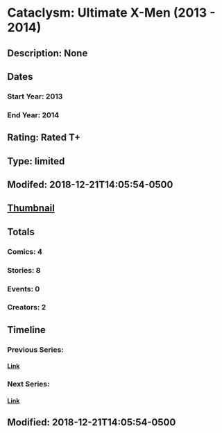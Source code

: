 # Cataclysm: Ultimate X-Men (2013 - 2014)
## Description: None
## Dates
### Start Year: 2013
### End Year: 2014
## Rating: Rated T+
## Type: limited
## Modifed: 2018-12-21T14:05:54-0500
## [Thumbnail](http://i.annihil.us/u/prod/marvel/i/mg/4/00/5387990ac881a.jpg)
## Totals
### Comics: 4
### Stories: 8
### Events: 0
### Creators: 2
## Timeline
### Previous Series: 
#### [Link]()
### Next Series: 
#### [Link]()
## Modified: 2018-12-21T14:05:54-0500